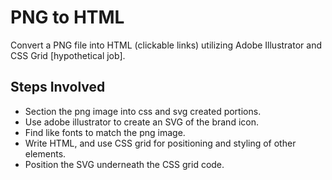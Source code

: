 # PNG to HTML
Convert a PNG file into HTML (clickable links) utilizing Adobe Illustrator and CSS Grid [hypothetical job].


## Steps Involved
* Section the png image into css and svg created portions.
* Use adobe illustrator to create an SVG of the brand icon.
* Find like fonts to match the png image. 
* Write HTML, and use CSS grid for positioning and styling of other elements. 
* Position the SVG underneath the CSS grid code. 

